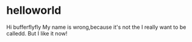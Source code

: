 # helloworld
Hi bufferflyfly
My name is wrong,because it's not the I really want to be calledd.
But I like it now!

